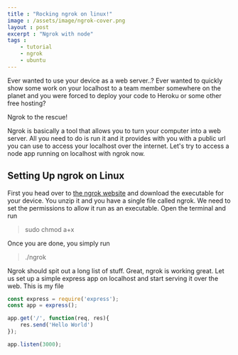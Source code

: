 ```yaml
---
title : "Rocking ngrok on linux!"
image : /assets/image/ngrok-cover.png
layout : post
excerpt : "Ngrok with node"
tags : 
    - tutorial
    - ngrok
    - ubuntu
---
```


Ever wanted to use your device as a web server..?
Ever wanted to quickly show some work on your localhost to a team member somewhere on the planet and you were
forced to deploy your code to Heroku or some other free hosting?

Ngrok to the rescue!

Ngrok is basically a tool that allows you to turn your computer into a web server. All you need to do is
run it and it provides with you with a public url you can use to access your localhost over the internet.
Let's try to access a node app running on localhost with ngrok now.

## Setting Up ngrok on Linux 
First you head over to [the ngrok website](https://ngrok.com/download) and download the executable for 
your device. You unzip it and you have a single file called ngrok. We need to set the permissions to allow
it run as an executable. Open the terminal and run 
> sudo chmod a+x

Once you are done, you simply run
> ./ngrok

Ngrok should spit out a long list of stuff. Great, ngrok is working great. Let us set up a simple express
app on localhost and start serving it over the web. This is my file

``` javascript
const express = require('express');
const app = express();

app.get('/', function(req, res){
    res.send('Hello World')
});

app.listen(3000);
```
